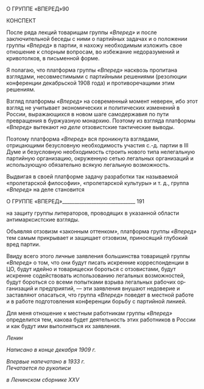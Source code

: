 О ГРУППЕ «ВПЕРЕД»90

КОНСПЕКТ

После ряда лекций товарищам группы _«Вперед»_ и после заключительной беседы с ними о партийных задачах и о положении группы _«Вперед»_ в партии, я нахожу необхо­димым изложить свое отношение к спорным вопросам, во избежание недоразумений и кривотолков, в письменной форме.

Я полагаю, что платформа группы _«Вперед»_ насквозь пропитана взглядами, несо­вместимыми с партийными решениями (резолюции конференции декабрьской 1908 го­да) и противоречащими этим решениям.

Взгляд платформы _«Вперед»_ на современный момент неверен, ибо этот взгляд не учитывает экономических и политических изменений в России, выражающихся в но­вом шаге самодержавия по пути превращения в буржуазную монархию. Поэтому из взгляда платформы _«Вперед»_ вытекают _на деле_ отзовистские тактические выводы.

Поэтому платформа _«Вперед»_ вся проникнута взглядами, отрицающими безуслов­ную необходимость участия с.-д. партии в III Думе и безусловную необходимость строить нового типа нелегальную партийную организацию, окруженную сетью легаль­ных организаций и использующую обязательно всякую легальную возможность.

Выдвигая в своей платформе задачу разработки так называемой «пролетарской фи­лософии», «пролетарской культуры» и т. д., группа _«Вперед»_ на деле становится

  

О ГРУППЕ «ВПЕРЕД»______________________________ 191

на защиту группы литераторов, проводящих в указанной области антимарксистские взгляды.

Объявляя отзовизм «законным оттенком», платформа группы _«Вперед»_ тем самым прикрывает и защищает отзовизм, приносящий глубокий вред партии.

Ввиду всего этого личные заявления большинства товарищей группы _«Вперед»_ о том, что они будут писать искренние корреспонденции в ЦО, будут идейно и товари­щески бороться с отзовистами, будут искренне содействовать использованию легаль­ных возможностей, будут бороться со всеми попытками взрыва легальных рабочих ор­ганизаций и предприятий, — эти заявления внушают недоверие и заставляют опасать­ся, что группа _«Вперед»_ поведет в местной работе и в работе подготовления конферен­ции борьбу с партийной линией.

Для меня отношение к местным работникам группы _«Вперед»_ определится тем, ка­кова будет деятельность этих работников в России и как будут ими выполняться их за­явления.

_Ленин_

_Написано в конце декабря 1909 г._

_Впервые напечатано в 1933 г.                                                              Печатается по рукописи_

_в Ленинском сборнике_ _XXV_